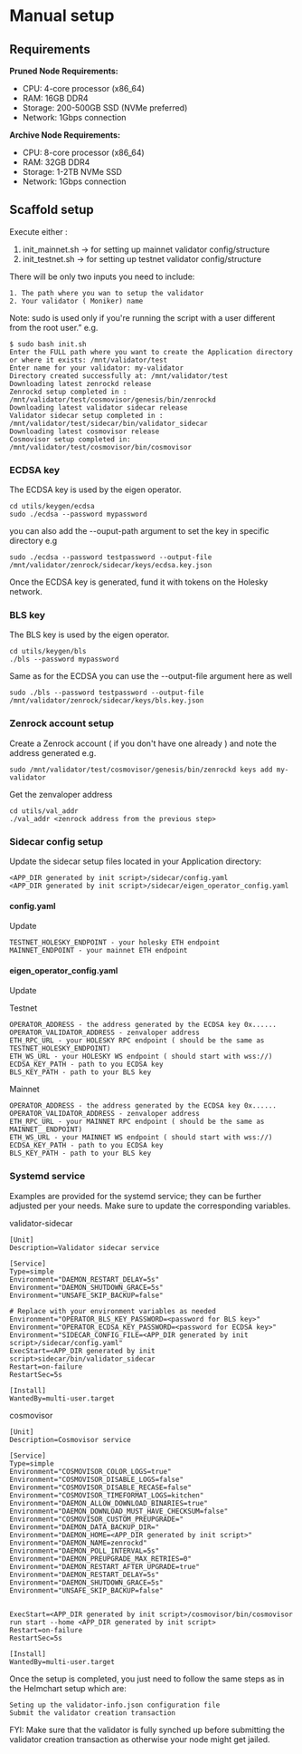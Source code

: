 
# Manual setup

## Requirements

**Pruned Node Requirements:**
- CPU: 4-core processor (x86_64)
- RAM: 16GB DDR4
- Storage: 200-500GB SSD (NVMe preferred)
- Network: 1Gbps connection


**Archive Node Requirements:**
- CPU: 8-core processor (x86_64)
- RAM: 32GB DDR4
- Storage: 1-2TB NVMe SSD
- Network: 1Gbps connection


## Scaffold setup
Execute either :

   1. init_mainnet.sh -> for setting up mainnet validator config/structure
   2. init_testnet.sh -> for setting up testnet validator config/structure

There will be only two inputs you need to include:


    1. The path where you wan to setup the validator
    2. Your validator ( Moniker) name

Note: sudo is used only if you're running the script with a user different from the root user.”  e.g.

```
$ sudo bash init.sh
Enter the FULL path where you want to create the Application directory or where it exists: /mnt/validator/test
Enter name for your validator: my-validator
Directory created successfully at: /mnt/validator/test
Downloading latest zenrockd release
Zenrockd setup completed in : /mnt/validator/test/cosmovisor/genesis/bin/zenrockd
Downloading latest validator sidecar release
Validator sidecar setup completed in : /mnt/validator/test/sidecar/bin/validator_sidecar
Downloading latest cosmovisor release
Cosmovisor setup completed in: /mnt/validator/test/cosmovisor/bin/cosmovisor
```

### ECDSA key 

The ECDSA key is used by the eigen operator.

```
cd utils/keygen/ecdsa
sudo ./ecdsa --password mypassword
```

you can also add the --ouput-path argument to set the key in specific directory e.g

```
sudo ./ecdsa --password testpassword --output-file /mnt/validator/zenrock/sidecar/keys/ecdsa.key.json
```

Once the ECDSA key is generated, fund it with tokens on the Holesky network.


### BLS key

The BLS key is used by the eigen operator.

```
cd utils/keygen/bls
./bls --password mypassword
```

Same as for the ECDSA you can use the --output-file argument here as well

```
sudo ./bls --password testpassword --output-file /mnt/validator/zenrock/sidecar/keys/bls.key.json
```

### Zenrock account setup

Create a Zenrock account ( if you don't have one already ) and note the address generated e.g.

```
sudo /mnt/validator/test/cosmovisor/genesis/bin/zenrockd keys add my-validator
```

Get the zenvaloper address

```
cd utils/val_addr
./val_addr <zenrock address from the previous step>
```

### Sidecar config setup

Update the sidecar setup files located in your Application directory:

```
<APP_DIR generated by init script>/sidecar/config.yaml
<APP_DIR generated by init script>/sidecar/eigen_operator_config.yaml
```

#### config.yaml
Update

```
TESTNET_HOLESKY_ENDPOINT - your holesky ETH endpoint
MAINNET_ENDPOINT - your mainnet ETH endpoint
```

#### eigen_operator_config.yaml

Update

Testnet
```
OPERATOR_ADDRESS - the address generated by the ECDSA key 0x......
OPERATOR_VALIDATOR_ADDRESS - zenvaloper address
ETH_RPC_URL - your HOLESKY RPC endpoint ( should be the same as TESTNET_HOLESKY_ENDPOINT)
ETH_WS_URL - your HOLESKY WS endpoint ( should start with wss://)
ECDSA_KEY_PATH - path to you ECDSA key 
BLS_KEY_PATH - path to your BLS key
```

Mainnet
```
OPERATOR_ADDRESS - the address generated by the ECDSA key 0x......
OPERATOR_VALIDATOR_ADDRESS - zenvaloper address
ETH_RPC_URL - your MAINNET RPC endpoint ( should be the same as MAINNET__ENDPOINT)
ETH_WS_URL - your MAINNET WS endpoint ( should start with wss://)
ECDSA_KEY_PATH - path to you ECDSA key 
BLS_KEY_PATH - path to your BLS key
```
### Systemd service

Examples are provided for the systemd service; they can be further adjusted per your needs. Make sure to update the corresponding variables.

validator-sidecar

```
[Unit]
Description=Validator sidecar service

[Service]
Type=simple
Environment="DAEMON_RESTART_DELAY=5s"
Environment="DAEMON_SHUTDOWN_GRACE=5s"
Environment="UNSAFE_SKIP_BACKUP=false"

# Replace with your environment variables as needed
Environment="OPERATOR_BLS_KEY_PASSWORD=<password for BLS key>"
Environment="OPERATOR_ECDSA_KEY_PASSWORD=<password for ECDSA key>"
Environment="SIDECAR_CONFIG_FILE=<APP_DIR generated by init script>/sidecar/config.yaml"
ExecStart=<APP_DIR generated by init script>sidecar/bin/validator_sidecar 
Restart=on-failure
RestartSec=5s

[Install]
WantedBy=multi-user.target
```

cosmovisor

```
[Unit]
Description=Cosmovisor service

[Service]
Type=simple
Environment="COSMOVISOR_COLOR_LOGS=true"
Environment="COSMOVISOR_DISABLE_LOGS=false"
Environment="COSMOVISOR_DISABLE_RECASE=false"
Environment="COSMOVISOR_TIMEFORMAT_LOGS=kitchen"
Environment="DAEMON_ALLOW_DOWNLOAD_BINARIES=true"
Environment="DAEMON_DOWNLOAD_MUST_HAVE_CHECKSUM=false"
Environment="COSMOVISOR_CUSTOM_PREUPGRADE="
Environment="DAEMON_DATA_BACKUP_DIR="
Environment="DAEMON_HOME=<APP_DIR generated by init script>"
Environment="DAEMON_NAME=zenrockd"
Environment="DAEMON_POLL_INTERVAL=5s"
Environment="DAEMON_PREUPGRADE_MAX_RETRIES=0"
Environment="DAEMON_RESTART_AFTER_UPGRADE=true"
Environment="DAEMON_RESTART_DELAY=5s"
Environment="DAEMON_SHUTDOWN_GRACE=5s"
Environment="UNSAFE_SKIP_BACKUP=false"


ExecStart=<APP_DIR generated by init script>/cosmovisor/bin/cosmovisor run start --home <APP_DIR generated by init script>
Restart=on-failure
RestartSec=5s

[Install]
WantedBy=multi-user.target
```

Once the setup is completed, you just need to follow the same steps as in the Helmchart setup which are:

    Seting up the validator-info.json configuration file
    Submit the validator creation transaction

FYI: Make sure that the validator is fully synched up before submitting the validator creation transaction as otherwise your node might get jailed.
